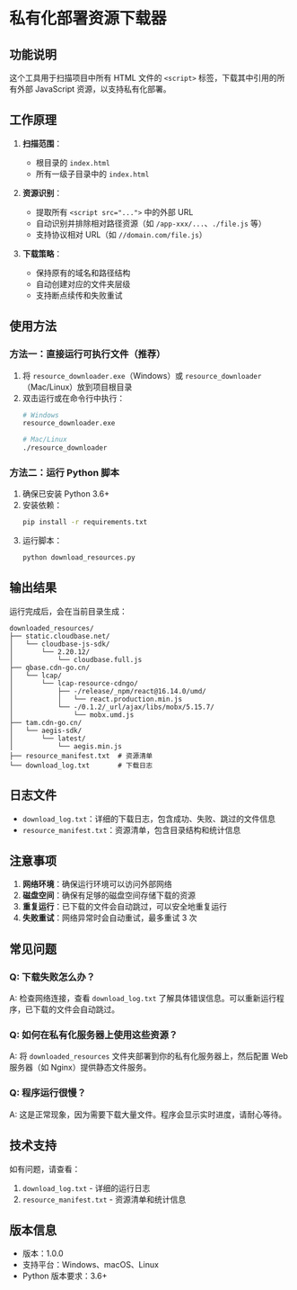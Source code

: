 # 私有化部署资源下载器

## 功能说明

这个工具用于扫描项目中所有 HTML 文件的 `<script>` 标签，下载其中引用的所有外部 JavaScript 资源，以支持私有化部署。

## 工作原理

1. **扫描范围**：
   - 根目录的 `index.html`
   - 所有一级子目录中的 `index.html`

2. **资源识别**：
   - 提取所有 `<script src="...">` 中的外部 URL
   - 自动识别并排除相对路径资源（如 `/app-xxx/...`、`./file.js` 等）
   - 支持协议相对 URL（如 `//domain.com/file.js`）

3. **下载策略**：
   - 保持原有的域名和路径结构
   - 自动创建对应的文件夹层级
   - 支持断点续传和失败重试

## 使用方法

### 方法一：直接运行可执行文件（推荐）

1. 将 `resource_downloader.exe`（Windows）或 `resource_downloader`（Mac/Linux）放到项目根目录
2. 双击运行或在命令行中执行：
   ```bash
   # Windows
   resource_downloader.exe
   
   # Mac/Linux
   ./resource_downloader
   ```

### 方法二：运行 Python 脚本

1. 确保已安装 Python 3.6+
2. 安装依赖：
   ```bash
   pip install -r requirements.txt
   ```
3. 运行脚本：
   ```bash
   python download_resources.py
   ```

## 输出结果

运行完成后，会在当前目录生成：

```
downloaded_resources/
├── static.cloudbase.net/
│   └── cloudbase-js-sdk/
│       └── 2.20.12/
│           └── cloudbase.full.js
├── qbase.cdn-go.cn/
│   └── lcap/
│       └── lcap-resource-cdngo/
│           ├── -/release/_npm/react@16.14.0/umd/
│           │   └── react.production.min.js
│           └── -/0.1.2/_url/ajax/libs/mobx/5.15.7/
│               └── mobx.umd.js
├── tam.cdn-go.cn/
│   └── aegis-sdk/
│       └── latest/
│           └── aegis.min.js
├── resource_manifest.txt  # 资源清单
└── download_log.txt       # 下载日志
```

## 日志文件

- `download_log.txt`：详细的下载日志，包含成功、失败、跳过的文件信息
- `resource_manifest.txt`：资源清单，包含目录结构和统计信息

## 注意事项

1. **网络环境**：确保运行环境可以访问外部网络
2. **磁盘空间**：确保有足够的磁盘空间存储下载的资源
3. **重复运行**：已下载的文件会自动跳过，可以安全地重复运行
4. **失败重试**：网络异常时会自动重试，最多重试 3 次

## 常见问题

### Q: 下载失败怎么办？
A: 检查网络连接，查看 `download_log.txt` 了解具体错误信息。可以重新运行程序，已下载的文件会自动跳过。

### Q: 如何在私有化服务器上使用这些资源？
A: 将 `downloaded_resources` 文件夹部署到你的私有化服务器上，然后配置 Web 服务器（如 Nginx）提供静态文件服务。

### Q: 程序运行很慢？
A: 这是正常现象，因为需要下载大量文件。程序会显示实时进度，请耐心等待。

## 技术支持

如有问题，请查看：
1. `download_log.txt` - 详细的运行日志
2. `resource_manifest.txt` - 资源清单和统计信息

## 版本信息

- 版本：1.0.0
- 支持平台：Windows、macOS、Linux
- Python 版本要求：3.6+